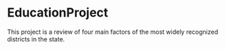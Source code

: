 # EducationProject

This project is a review of four main factors of the most widely recognized districts in the state.
